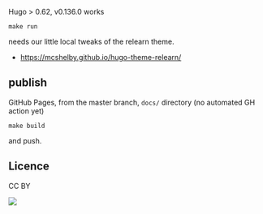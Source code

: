
Hugo > 0.62, v0.136.0 works

    make run

needs our little local tweaks of the relearn theme.

- https://mcshelby.github.io/hugo-theme-relearn/

## publish

GitHub Pages, from the master branch, `docs/` directory (no automated GH action yet)

    make build

and push.

## Licence

CC BY

![](https://upload.wikimedia.org/wikipedia/commons/thumb/e/e1/CC_BY_icon.svg/88px-CC_BY_icon.svg.png)
